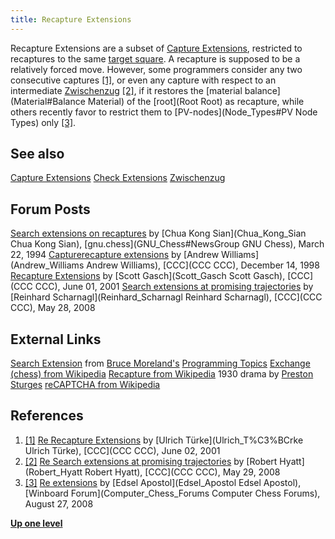 ```yaml
---
title: Recapture Extensions
---
```

Recapture Extensions are a subset of [Capture Extensions](Capture_Extensions), restricted to recaptures to the same [target square](Target_Square). A recapture is supposed to be a relatively forced move. However, some programmers consider any two consecutive captures <a id="cite-note-1" href="#cite-ref-1">[1]</a>, or even any capture with respect to an intermediate [Zwischenzug](Zwischenzug) <a id="cite-note-2" href="#cite-ref-2">[2]</a>, if it restores the [material balance](Material#Balance Material) of the [root](Root Root) as recapture, while others recently favor to restrict them to [PV-nodes](Node_Types#PV Node Types) only <a id="cite-note-3" href="#cite-ref-3">[3]</a>.

## See also

   [Capture Extensions](Capture_Extensions)
   [Check Extensions](Check_Extensions)
   [Zwischenzug](Zwischenzug)

## Forum Posts

   [Search extensions on recaptures](httpgroups.google.comgroupgnu.chessbrowse_frmthreade1098742caf7570d) by [Chua Kong Sian](Chua_Kong_Sian Chua Kong Sian), [gnu.chess](GNU_Chess#NewsGroup GNU Chess), March 22, 1994
   [Capturerecapture extensions](httpswww.stmintz.comcccindex.phpid=35984) by [Andrew Williams](Andrew_Williams Andrew Williams), [CCC](CCC CCC), December 14, 1998
   [Recapture Extensions](httpswww.stmintz.comcccindex.phpid=172885) by [Scott Gasch](Scott_Gasch Scott Gasch), [CCC](CCC CCC), June 01, 2001
   [Search extensions at promising trajectories](httpwww.talkchess.comforumviewtopic.phpt=21403) by [Reinhard Scharnagl](Reinhard_Scharnagl Reinhard Scharnagl), [CCC](CCC CCC), May 28, 2008

## External Links

   [Search Extension](httpweb.archive.orgweb20070607151732www.brucemo.comcompchessprogrammingextensions.htm) from [Bruce Moreland's](Bruce_Moreland) [Programming Topics](httpweb.archive.orgweb20070607231311www.brucemo.comcompchessprogrammingindex.htm)
   [Exchange (chess) from Wikipedia](httpsen.wikipedia.orgwikiExchange_%28chess%29)
   [Recapture from Wikipedia](httpsen.wikipedia.orgwikiRecapture) 1930 drama by [Preston Sturges](httpsen.wikipedia.orgwikiPreston_Sturges)
   [reCAPTCHA from Wikipedia](httpsen.wikipedia.orgwikiReCAPTCHA)

## References

1.  <a id="cite-ref-1" href="#cite-note-1">[1]</a> [Re Recapture Extensions](httpswww.stmintz.comcccindex.phpid=172988) by [Ulrich Türke](Ulrich_T%C3%BCrke Ulrich Türke), [CCC](CCC CCC), June 02, 2001
2.  <a id="cite-ref-2" href="#cite-note-2">[2]</a> [Re Search extensions at promising trajectories](httpwww.talkchess.comforumviewtopic.phptopic_view=threads&p=192791&t=21403) by [Robert Hyatt](Robert_Hyatt Robert Hyatt), [CCC](CCC CCC), May 29, 2008
3.  <a id="cite-ref-3" href="#cite-note-3">[3]</a> [Re extensions](httpwww.open-aurec.comwbforumviewtopic.phpf=4&t=49446&p=186656#p186656) by [Edsel Apostol](Edsel_Apostol Edsel Apostol), [Winboard Forum](Computer_Chess_Forums Computer Chess Forums), August 27, 2008

**[Up one level](Extensions "Extensions")**
